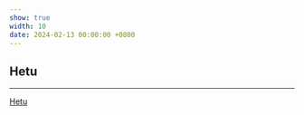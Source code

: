 ```yaml
---
show: true
width: 10
date: 2024-02-13 00:00:00 +0800
---
```


<div class="p-4">
    <h2>Hetu</h2>
    <hr />
    <p>
        <a href="https://github.com/PKU-DAIR/Hetu" target="_blank">Hetu</a>
    </p>
    <!-- <img data-src="https://api.star-history.com/svg?repos=PKU-DAIR/Hetu&type=Date" class="lazy w-100 rounded-top" src="{{ '/assets/images/empty_300x200.png' | relative_url }}"> -->
</div>
